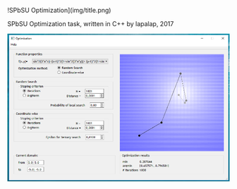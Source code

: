 !SPbSU Optimization](img/title.png)

SPbSU Optimization task, written in C++ by lapalap, 2017

![Example](img/example.png)

